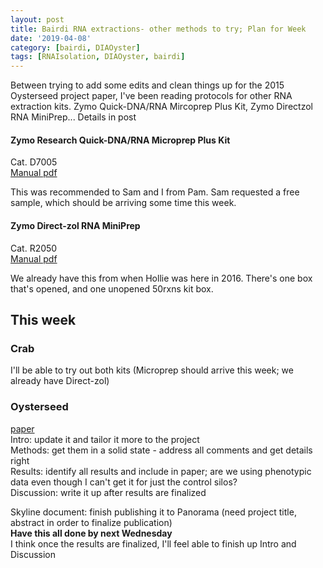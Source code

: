```yaml
---
layout: post
title: Bairdi RNA extractions- other methods to try; Plan for Week 
date: '2019-04-08'
category: [bairdi, DIAOyster]
tags: [RNAIsolation, DIAOyster, bairdi]
---
```

Between trying to add some edits and clean things up for the 2015 Oysterseed project paper, I've been reading protocols for other RNA extraction kits. Zymo Quick-DNA/RNA Mircoprep Plus Kit, Zymo Directzol RNA MiniPrep... Details in post

#### Zymo Research Quick-DNA/RNA Microprep Plus Kit
Cat. D7005        
[Manual pdf](https://files.zymoresearch.com/protocols/_d7005_quick-dna-rna_microprep_plus_kit.pdf)

This was recommended to Sam and I from Pam. Sam requested a free sample, which should be arriving some time this week. 

#### Zymo Direct-zol RNA MiniPrep
Cat. R2050       
[Manual pdf](https://github.com/RobertsLab/resources/blob/master/protocols/Commercial_Protocols/ZymoResearch_Directzol_RNA_MiniPrep.pdf)

We already have this from when Hollie was here in 2016. There's one box that's opened, and one unopened 50rxns kit box. 

## This week
### Crab         
I'll be able to try out both kits (Microprep should arrive this week; we already have Direct-zol)     

### Oysterseed   
[paper](https://docs.google.com/document/d/1OaYNzlOJr5QibCYt8--GMNGvXlzHPR9_daCkNUVkj-U/edit)      
Intro: update it and tailor it more to the project                      
Methods: get them in a solid state - address all comments and get details right       
Results: identify all results and include in paper; are we using phenotypic data even though I can't get it for just the control silos?            
Discussion: write it up after results are finalized     

Skyline document: finish publishing it to Panorama (need project title, abstract in order to finalize publication)     
**Have this all done by next Wednesday**         
I think once the results are finalized, I'll feel able to finish up Intro and Discussion  

